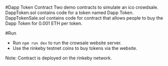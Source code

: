#Dapp Token Contract
Two demo contracts to simulate an ico crowdsale. DappToken.sol contains code for a token named Dapp Token. DappTokenSale.sol contains code for contract that allows people to buy the Dapp Token for 0.001 ETH per token.

#Run
* Run `npm run dev` to run the crowsale website server.
* Use the rinkeby testnet coins to buy tokens via the website. 

Note: Contract is deployed on the rinkeby network.